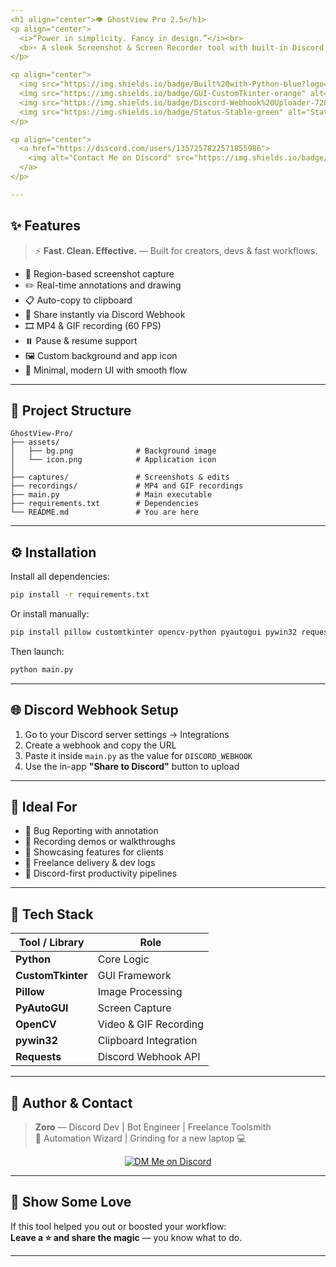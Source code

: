 ```yaml
---
<h1 align="center">👁️ GhostView Pro 2.5</h1>
<p align="center">
  <i>“Power in simplicity. Fancy in design.”</i><br>
  <b>⚡ A sleek Screenshot & Screen Recorder tool with built-in Discord sharing</b>
</p>

<p align="center">
  <img src="https://img.shields.io/badge/Built%20with-Python-blue?logo=python" alt="Python Badge">
  <img src="https://img.shields.io/badge/GUI-CustomTkinter-orange" alt="CustomTkinter">
  <img src="https://img.shields.io/badge/Discord-Webhook%20Uploader-7289da?logo=discord" alt="Discord">
  <img src="https://img.shields.io/badge/Status-Stable-green" alt="Status">
</p>

<p align="center">
  <a href="https://discord.com/users/1357257822571855986">
    <img alt="Contact Me on Discord" src="https://img.shields.io/badge/Contact%20Me-Discord-5865F2?logo=discord&style=for-the-badge">
  </a>
</p>

---
```


## ✨ Features

> ⚡ **Fast. Clean. Effective.** — Built for creators, devs & fast workflows.

- 📐 Region-based screenshot capture  
- ✏️ Real-time annotations and drawing  
- 📋 Auto-copy to clipboard  
- 🚀 Share instantly via Discord Webhook  
- 🎞️ MP4 & GIF recording (60 FPS)  
- ⏸️ Pause & resume support  
- 🖼️ Custom background and app icon  
- 🎨 Minimal, modern UI with smooth flow  

---

## 📁 Project Structure

```plaintext
GhostView-Pro/
├── assets/
│   ├── bg.png              # Background image
│   └── icon.png            # Application icon
│
├── captures/               # Screenshots & edits
├── recordings/             # MP4 and GIF recordings
├── main.py                 # Main executable
├── requirements.txt        # Dependencies
└── README.md               # You are here
```

---

## ⚙️ Installation

Install all dependencies:

```bash
pip install -r requirements.txt
```

Or install manually:

```bash
pip install pillow customtkinter opencv-python pyautogui pywin32 requests
```

Then launch:

```bash
python main.py
```

---

## 🌐 Discord Webhook Setup

1. Go to your Discord server settings → Integrations  
2. Create a webhook and copy the URL  
3. Paste it inside `main.py` as the value for `DISCORD_WEBHOOK`  
4. Use the in-app **"Share to Discord"** button to upload

---

## 📸 Ideal For

- 🐛 Bug Reporting with annotation  
- 🎥 Recording demos or walkthroughs  
- 🧪 Showcasing features for clients  
- 💼 Freelance delivery & dev logs  
- 🧵 Discord-first productivity pipelines  

---

## 🧠 Tech Stack

| Tool / Library   | Role                        |
|------------------|-----------------------------|
| **Python**       | Core Logic                  |
| **CustomTkinter**| GUI Framework               |
| **Pillow**       | Image Processing            |
| **PyAutoGUI**    | Screen Capture              |
| **OpenCV**       | Video & GIF Recording       |
| **pywin32**      | Clipboard Integration       |
| **Requests**     | Discord Webhook API         |

---

## 🙋 Author & Contact

> **Zoro** — Discord Dev | Bot Engineer | Freelance Toolsmith  
> 🔧 Automation Wizard | Grinding for a new laptop 💻

<p align="center">
  <a href="https://discord.com/users/1357257822571855986">
    <img alt="DM Me on Discord" src="https://img.shields.io/badge/💬 Contact%20Me%20-%20Looking%20for%20work!-5865F2?style=for-the-badge&logo=discord">
  </a>
</p>

---

## 🌟 Show Some Love

If this tool helped you out or boosted your workflow:  
**Leave a ⭐ and share the magic** — you know what to do.

---
